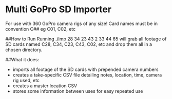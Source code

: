 # Multi GoPro SD Importer
For use with 360 GoPro camera rigs of any size! Card names must be in convention C## eg C01, C02, etc

##How to Run
Running ./imp 28 34 23 43 2 33 44 65 will grab all footage of SD cards named C28, C34, C23, C43, C02, etc and drop them all in a chosen directory.

##What it does:
* imports all footage of the SD cards with prepended camera numbers
* creates a take-specific CSV file detailing notes, location, time, camera rig used, etc
* creates a master location CSV
* stores some information between uses for easy repeated use
